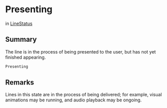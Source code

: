 # Presenting

 in [LineStatus](/api/csharp/yarn.unity.linestatus.md)

## Summary


The line is in the process of being presented to the user, but
has not yet finished appearing. 


```csharp
Presenting
```

## Remarks


Lines in this state are in the process of being delivered; for
example, visual animations may be running, and audio playback
may be ongoing.


